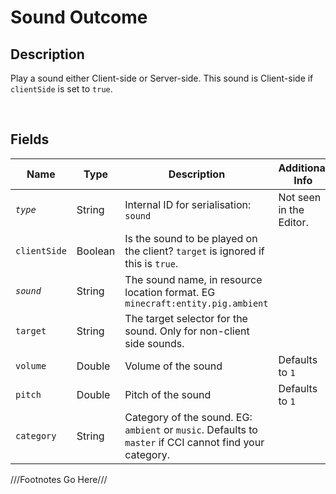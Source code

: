 Sound Outcome
============= 

## Description

Play a sound either Client-side or Server-side. This sound is Client-side if `clientSide` is set to `true`.

<br />

## Fields

| Name     | Type   | Description | Additional Info |
| -------- | ------ | ----------- | --------------- |
| *`type`* | String |      Internal ID for serialisation: `sound`       |         Not seen in the Editor.        |
| `clientSide` | Boolean |      Is the sound to be played on the client? `target` is ignored if this is `true`.      |                 |
| *`sound`* | String |      The sound name, in resource location format. EG `minecraft:entity.pig.ambient`       |                 |
| `target` | String |      The target selector for the sound. Only for non-client side sounds.       |                 |
| `volume` | Double |      Volume of the sound       |    Defaults to `1`             |
| `pitch` | Double |      Pitch of the sound       |       Defaults to `1`          |
| `category` | String |      Category of the sound. EG: `ambient` or `music`. Defaults to `master` if CCI cannot find your category.       |                 |

///Footnotes Go Here///

[^-1]: Fields in *italics* are required for the Object to be valid.  
